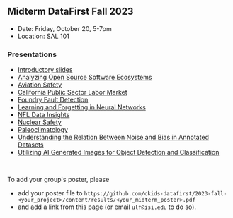 ## Midterm DataFirst Fall 2023

* Date: Friday, October 20, 5-7pm
* Location: SAL 101

### Presentations
* [Introductory slides](../MidtermPresentationIntro.pdf)
* [Analyzing Open Source Software Ecosystems](https://github.com/ckids-datafirst/2023-fall-software-ecosystems/blob/main/content/results/DataFirst%20OSS%20Midterm%20Poster.pdf)
* [Aviation Safety](https://github.com/ckids-datafirst/2023-fall-aviation-safety/blob/main/content/results/aviation_safety.pdf)
* [California Public Sector Labor Market](https://github.com/ckids-datafirst/2023-fall-labor-market/blob/main/content/results/CA-Public-Sector.pdf)
* [Foundry Fault Detection](https://github.com/ckids-datafirst/2023-fall-foundry-devices/blob/main/content/results/ml_foundry_fault_detection_poster.pdf)
* [Learning and Forgetting in Neural Networks](https://github.com/ckids-datafirst/2023-fall-nn-forgetting/blob/main/content/results/learning_and_forgerring_midterm_poster_2023.pdf)
* [NFL Data Insights](https://github.com/ckids-datafirst/2023-fall-nfl/blob/main/content/results/NFL%20Datafirst%20Midterm%20Poster.pdf)
* [Nuclear Safety](https://github.com/ckids-datafirst/2023-fall-nuclear-safety/blob/main/content/results/NLP%20of%20Nuclear%20Safety%20midterm_poster.pdf)
* [Paleoclimatology](https://github.com/ckids-datafirst/2023-fall-paleoclimate/blob/main/content/results/Pyleoclim.pdf)
* [Understanding the Relation Between Noise and Bias in Annotated Datasets](https://github.com/ckids-datafirst/2023-fall-noise-bias/blob/main/content/results/Poster_DataFirst.pdf)
* [Utilizing AI Generated Images for Object Detection and Classification](https://github.com/ckids-datafirst/2023-fall-ai-images/blob/main/content/results/Midterm%20Poster%20(1).pdf)

<br>

To add your group's poster, please 
* add your poster file to ```https://github.com/ckids-datafirst/2023-fall-<your_project>/content/results/<your_midterm_poster>.pdf```
* and add a link from this page (or email ```ulf@isi.edu``` to do so).
  
